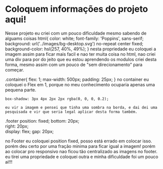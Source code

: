 # Coloquem informações do projeto aqui!
Nesse projeto eu criei com um pouco dificuldade mesmo sabendo de alguams coisas
html{
    color: white;
    font-family: 'Poppins', sans-serif;
    background: url('../images/bg-desktop.svg') no-repeat  center fixed;
    background-color: hsl(257, 40%, 49%);
}
nesta propriedade eu coloquei a imagem assim para ficar mais facil e nao ter muita coisa no html, nao criei uma div para por
do jeito que eu estou aprendendo os modulos criei desta forma, mesmo assim com um pouco de "sem direcionamento" para começar.


<!-- foi adicionada uma pasta com awesome. em pasta foi da melhor forma possivel que eu fiz, pois se dar algum erro em link de nao ter mais a foto do link, eu teria em pasta!!! -->




.container{
    flex: 1;
    max-width: 500px;
    padding: 25px;
} 
 no container eu coloquei o Flex em 1, porque no meu conhecimento ocuparia apenas uma pequena parte.





<!-- .btn {
    background-color:white;
    color: hsl(257, 40%, 49%);
    padding: 10px 20px;
    border: none;
    border-radius: 20px;
    font-size: 17px;
    cursor: pointer;
    display: flex; -->
    box-shadow: 3px 4px 2px 2px rgba(0, 0, 0, 0.2);
    
    eu vir a imagem e pensei que tinha uma sombra na borda, e dai dei uma pesquisada e vir que seria legal aplicar desta forma também. 






 .footer 
    position: fixed; 
    bottom: 20px;   
    right: 20px;     
    display: flex;
    gap: 20px;


    
    
no Footer eu coloquei position fixed, posso está errado em colocar isso. porém deu certo por uma fração minima para ficar igual a imagem! porém ao colocar pro responsivo nao ficou tão centralizado as imagens no footer. eu tirei uma propriedade e coloquei outra e minha dificuldade foi um pouco ai!!! 
  